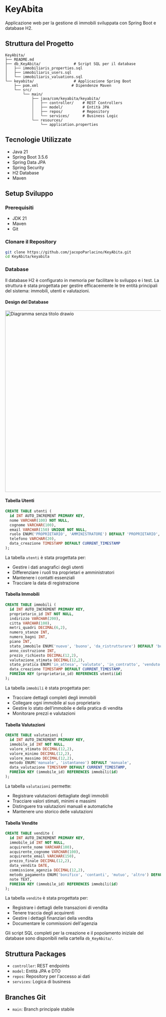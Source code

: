 # KeyAbita

Applicazione web per la gestione di immobili sviluppata con Spring Boot e database H2.

## Struttura del Progetto

```
KeyAbita/
├── README.md
├── db_KeyAbita/               # Script SQL per il database
│   ├── immobiliaris_properties.sql
│   ├── immobiliaris_users.sql
│   └── immobiliaris_valuations.sql
└── keyabita/                  # Applicazione Spring Boot
    ├── pom.xml               # Dipendenze Maven
    └── src/
        └── main/
            ├── java/com/keyabita/keyabita/
            │   ├── controller/    # REST Controllers
            │   ├── model/         # Entità JPA
            │   ├── repos/         # Repository
            │   └── services/      # Business Logic
            └── resources/
                └── application.properties
```

## Tecnologie Utilizzate

- Java 21
- Spring Boot 3.5.6
- Spring Data JPA
- Spring Security
- H2 Database
- Maven

## Setup Sviluppo

### Prerequisiti

- JDK 21
- Maven
- Git

### Clonare il Repository

```bash
git clone https://github.com/jacopoParlacino/KeyAbita.git
cd KeyAbita/keyabita
```

### Database

Il database H2 è configurato in memoria per facilitare lo sviluppo e i test. La struttura è stata progettata per gestire efficacemente le tre entità principali del sistema: immobili, utenti e valutazioni.

#### Design del Database

<img width="1318" height="586" alt="Diagramma senza titolo drawio" src="https://github.com/user-attachments/assets/20f17083-4ca8-4b78-929a-dc956ab4159f" />


#### Tabella Utenti
```sql
CREATE TABLE utenti (
  id INT AUTO_INCREMENT PRIMARY KEY,
  nome VARCHAR(100) NOT NULL,
  cognome VARCHAR(100),
  email VARCHAR(150) UNIQUE NOT NULL,
  ruolo ENUM('PROPRIETARIO', 'AMMINISTRATORE') DEFAULT 'PROPRIETARIO',
  telefono VARCHAR(20),
  data_creazione TIMESTAMP DEFAULT CURRENT_TIMESTAMP
);
```

La tabella `utenti` è stata progettata per:
- Gestire i dati anagrafici degli utenti
- Differenziare i ruoli tra proprietari e amministratori
- Mantenere i contatti essenziali
- Tracciare la data di registrazione

#### Tabella Immobili
```sql
CREATE TABLE immobili (
  id INT AUTO_INCREMENT PRIMARY KEY,
  proprietario_id INT NOT NULL,
  indirizzo VARCHAR(200),
  citta VARCHAR(100),
  metri_quadri DECIMAL(6,2),
  numero_stanze INT,
  numero_bagni INT,
  piano INT,
  stato_immobile ENUM('nuovo', 'buono', 'da_ristrutturare') DEFAULT 'buono',
  anno_costruzione INT,
  prezzo_richiesto DECIMAL(12,2),
  valutazione_stimata DECIMAL(12,2),
  stato_pratica ENUM('in_attesa', 'valutato', 'in_contratto', 'venduto') DEFAULT 'in_attesa',
  data_creazione TIMESTAMP DEFAULT CURRENT_TIMESTAMP,
  FOREIGN KEY (proprietario_id) REFERENCES utenti(id)
);
```

La tabella `immobili` è stata progettata per:
- Tracciare dettagli completi degli immobili
- Collegare ogni immobile al suo proprietario
- Gestire lo stato dell'immobile e della pratica di vendita
- Monitorare prezzi e valutazioni

#### Tabella Valutazioni
```sql
CREATE TABLE valutazioni (
  id INT AUTO_INCREMENT PRIMARY KEY,
  immobile_id INT NOT NULL,
  valore_stimato DECIMAL(12,2),
  valore_minimo DECIMAL(12,2),
  valore_massimo DECIMAL(12,2),
  metodo ENUM('manuale', 'istantaneo') DEFAULT 'manuale',
  data_valutazione TIMESTAMP DEFAULT CURRENT_TIMESTAMP,
  FOREIGN KEY (immobile_id) REFERENCES immobili(id)
);
```

La tabella `valutazioni` permette:
- Registrare valutazioni dettagliate degli immobili
- Tracciare valori stimati, minimi e massimi
- Distinguere tra valutazioni manuali e automatiche
- Mantenere uno storico delle valutazioni

#### Tabella Vendite
```sql
CREATE TABLE vendite (
  id INT AUTO_INCREMENT PRIMARY KEY,
  immobile_id INT NOT NULL,
  acquirente_nome VARCHAR(100),
  acquirente_cognome VARCHAR(100),
  acquirente_email VARCHAR(150),
  prezzo_finale DECIMAL(12,2),
  data_vendita DATE,
  commissione_agenzia DECIMAL(12,2),
  metodo_pagamento ENUM('bonifico', 'contanti', 'mutuo', 'altro') DEFAULT 'bonifico',
  note TEXT,
  FOREIGN KEY (immobile_id) REFERENCES immobili(id)
);
```

La tabella `vendite` è stata progettata per:
- Registrare i dettagli delle transazioni di vendita
- Tenere traccia degli acquirenti
- Gestire i dettagli finanziari della vendita
- Documentare le commissioni dell'agenzia

Gli script SQL completi per la creazione e il popolamento iniziale del database sono disponibili nella cartella `db_KeyAbita/`.

## Struttura Packages

- `controller`: REST endpoints
- `model`: Entità JPA e DTO
- `repos`: Repository per l'accesso ai dati
- `services`: Logica di business

## Branches Git

- `main`: Branch principale stabile
